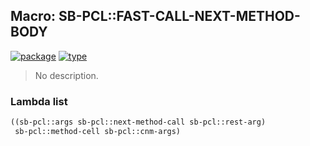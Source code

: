 ## Macro: SB-PCL::FAST-CALL-NEXT-METHOD-BODY
[![package](https://img.shields.io/badge/Package-SB--PCL-5f9ea0.svg?style=social&colorA=999999)](../) [![type](https://img.shields.io/badge/Type-Macro-5f9ea0.svg?style=social&colorA=999999)](../#macro) 

> No description.

### Lambda list
```cl
((sb-pcl::args sb-pcl::next-method-call sb-pcl::rest-arg)
 sb-pcl::method-cell sb-pcl::cnm-args)
```
